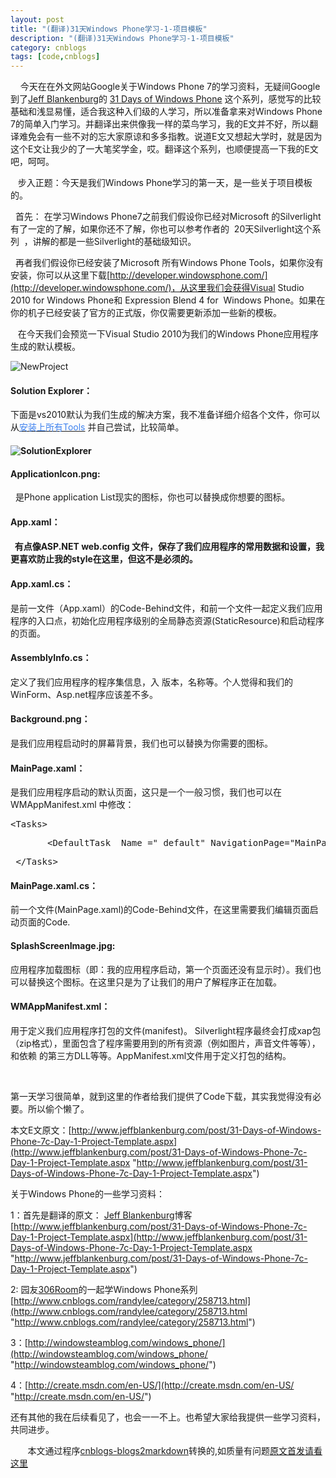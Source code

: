 ```yaml
---
layout: post
title: "(翻译)31天Windows Phone学习-1-项目模板"
description: "(翻译)31天Windows Phone学习-1-项目模板"
category: cnblogs
tags: [code,cnblogs]
---
```

&nbsp;&nbsp;&nbsp; 今天在在外文网站Google关于Windows Phone 7的学习资料，无疑间Google到了[Jeff Blankenburg](http://www.jeffblankenburg.com/author/jeffblankenburg.aspx)的 [31 Days of Windows Phone](http://www.jeffblankenburg.com/post/31-Days-of-Windows-Phone-7c-Day-1-Project-Template.aspx) 这个系列，感觉写的比较基础和浅显易懂，适合我这种入们级的人学习，所以准备拿来对Windows Phone 7的简单入门学习。并翻译出来供像我一样的菜鸟学习，我的E文并不好，所以翻译难免会有一些不对的忘大家原谅和多多指教。说道E文又想起大学时，就是因为这个E文让我少的了一大笔奖学金，哎。翻译这个系列，也顺便提高一下我的E文吧，呵呵。

&nbsp;&nbsp; 步入正题：今天是我们Windows Phone学习的第一天，是一些关于项目模板的。

&nbsp; 首先： 在学习Windows Phone7之前我们假设你已经对Microsoft 的Silverlight有了一定的了解，如果你还不了解，你也可以参考作者的&nbsp; 20天Silverlight这个系列&nbsp; ，讲解的都是一些Silverlight的基础级知识。

&nbsp; 再者我们假设你已经安装了Microsoft 所有Windows Phone Tools，如果你没有安装，你可以从这里下载[http://developer.windowsphone.com/](http://developer.windowsphone.com/)，从这里我们会获得Visual Studio 2010 for Windows Phone和 Expression Blend 4 for&nbsp; Windows Phone。如果在你的机子已经安装了官方的正式版，你仅需要更新添加一些新的模板。

&nbsp;&nbsp; 在今天我们会预览一下Visual Studio 2010为我们的Windows Phone应用程序生成的默认模板。

![NewProject](http://www.jeffblankenburg.com/image.axd?picture=NewProject.png "NewProject")

#### <font style="font-weight: bold">Solution Explorer：</font>

下面是vs2010默认为我们生成的解决方案，我不准备详细介绍各个文件，你可以从<a target="_blank"><a href="http://bit.ly/8XcWaO"><font color="#3d81ee">安装上所有Tools</font></a>&nbsp;</a>并自己尝试，比较简单。

#### ![SolutionExplorer](http://www.jeffblankenburg.com/image.axd?picture=SolutionExplorer.png "SolutionExplorer")

#### <font style="font-weight: bold">ApplicationIcon.png:</font>

&nbsp; 是Phone application List现实的图标，你也可以替换成你想要的图标。

#### <font style="font-weight: bold">App.xaml：</font>

#### &nbsp; 有点像ASP.NET web.config 文件，保存了我们应用程序的常用数据和设置，我更喜欢防止我的style在这里，但这不是必须的。

#### <font style="font-weight: bold">App.xaml.cs：</font>

是前一文件（App.xaml）的Code-Behind文件，和前一个文件一起定义我们应用程序的入口点，初始化应用程序级别的全局静态资源(StaticResource)和启动程序的页面。

#### <font style="font-weight: bold">AssemblyInfo.cs：</font>

定义了我们应用程序的程序集信息，入 版本，名称等。个人觉得和我们的WinForm、Asp.net程序应该差不多。

#### <font style="font-weight: bold">Background.png：</font>

是我们应用程启动时的屏幕背景，我们也可以替换为你需要的图标。

#### <font style="font-weight: bold">MainPage.xaml：</font>

是我们应用程序启动的默认页面，这只是一个一般习惯，我们也可以在WMAppManifest.xml 中修改：
<pre>&lt;Tasks&gt;</pre><pre>       &lt;DefaultTask  Name ="_default" NavigationPage="MainPage.xaml"/&gt;    </pre><pre> &lt;/Tasks&gt;</pre>

#### <font style="font-weight: bold">MainPage.xaml.cs：</font>

前一个文件(MainPage.xaml)的Code-Behind文件，在这里需要我们编辑页面启动页面的Code.

#### <font style="font-weight: bold">SplashScreenImage.jpg:</font>

应用程序加载图标（即：我的应用程序启动，第一个页面还没有显示时）。我们也可以替换这个图标。在这里只是为了让我们的用户了解程序正在加载。

#### <font style="font-weight: bold">WMAppManifest.xml：</font>

用于定义我们应用程序打包的文件(manifest)。 Silverlight程序最终会打成xap包（zip格式），里面包含了程序需要用到的所有资源（例如图片，声音文件等等），和依赖 的第三方DLL等等。AppManifest.xml文件用于定义打包的结构。

&nbsp;

第一天学习很简单，就到这里的作者给我们提供了Code下载，其实我觉得没有必要。所以偷个懒了。

本文E文原文：[http://www.jeffblankenburg.com/post/31-Days-of-Windows-Phone-7c-Day-1-Project-Template.aspx](http://www.jeffblankenburg.com/post/31-Days-of-Windows-Phone-7c-Day-1-Project-Template.aspx "http://www.jeffblankenburg.com/post/31-Days-of-Windows-Phone-7c-Day-1-Project-Template.aspx")

关于Windows Phone的一些学习资料：

1：首先是翻译的原文：&nbsp;[Jeff Blankenburg](http://www.jeffblankenburg.com/author/jeffblankenburg.aspx)博客[http://www.jeffblankenburg.com/post/31-Days-of-Windows-Phone-7c-Day-1-Project-Template.aspx](http://www.jeffblankenburg.com/post/31-Days-of-Windows-Phone-7c-Day-1-Project-Template.aspx "http://www.jeffblankenburg.com/post/31-Days-of-Windows-Phone-7c-Day-1-Project-Template.aspx")

2: 园友[306Room](#)的一起学Windows Phone系列[http://www.cnblogs.com/randylee/category/258713.html](http://www.cnblogs.com/randylee/category/258713.html "http://www.cnblogs.com/randylee/category/258713.html")

3：[http://windowsteamblog.com/windows_phone/](http://windowsteamblog.com/windows_phone/ "http://windowsteamblog.com/windows_phone/")

4：[http://create.msdn.com/en-US/](http://create.msdn.com/en-US/ "http://create.msdn.com/en-US/")

还有其他的我在后续看见了，也会一一不上。也希望大家给我提供一些学习资料，共同进步。

&nbsp;&nbsp;&nbsp;&nbsp;&nbsp;&nbsp;&nbsp;本文通过程序[cnblogs-blogs2markdown](https://github.com/greengerong/cnblogs-blogs2markdown "cnblogs-blogs2markdown")转换的,如质量有问题[原文首发请看这里](http://www.cnblogs.com/whitewolf/archive/2010/11/10/1873273.html "原文首发")